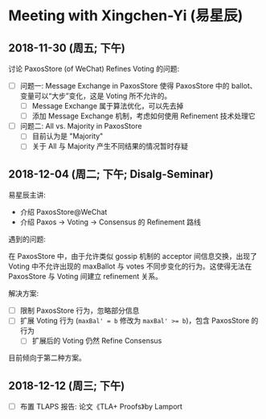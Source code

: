 ﻿# Meeting with Xingchen-Yi (易星辰)

## 2018-11-30 (周五; 下午)

讨论 PaxosStore (of WeChat) Refines Voting 的问题:
- [ ] 问题一: Message Exchange in PaxosStore 使得 PaxosStore 中的 ballot、变量可以“大步”变化，这是 Voting 所不允许的。
	- [ ] Message Exchange 属于算法优化，可以先去掉
	- [ ] 添加 Message Exchange 机制，考虑如何使用 Refinement 技术处理它
- [ ] 问题二: All vs. Majority in PaxosStore
	- [ ] 目前认为是 "Majority"
	- [ ] 关于 All 与 Majority 产生不同结果的情况暂时存疑

## 2018-12-04 (周二; 下午; Disalg-Seminar)

易星辰主讲:
- 介绍 PaxosStore@WeChat
- 介绍 Paxos -> Voting -> Consensus 的 Refinement 路线

遇到的问题:

在 PaxosStore 中，由于允许类似 gossip 机制的 acceptor 间信息交换，出现了 Voting 中不允许出现的 maxBallot 与 votes 不同步变化的行为。这使得无法在 PaxosStore 与 Voting 间建立 refinement 关系。

解决方案:
- [ ] 限制 PaxosStore 行为，忽略部分信息
- [ ] 扩展 Voting 行为 (`maxBal' = b` 修改为 `maxBal' >= b`)，包含 PaxosStore 的行为
	- [ ] 扩展后的 Voting 仍然 Refine Consensus

目前倾向于第二种方案。

## 2018-12-12 (周三; 下午)
- [ ] 布置 TLAPS 报告: 论文《TLA+ Proofs》by Lamport
